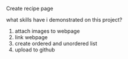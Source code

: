 Create recipe page

what skills have i demonstrated on this project?
1. attach images to webpage
2. link webpage
3. create ordered and unordered list
4. upload to github
